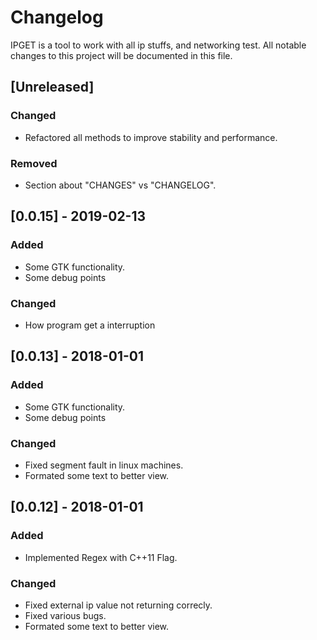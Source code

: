 # Changelog
IPGET is a tool to work with all ip stuffs, and networking test.
All notable changes to this project will be documented in this file.

## [Unreleased]
### Changed
- Refactored all methods to improve stability and performance.

### Removed
- Section about "CHANGES" vs "CHANGELOG".

## [0.0.15] - 2019-02-13
### Added
- Some GTK functionality.
- Some debug points

### Changed
- How program get a interruption


## [0.0.13] - 2018-01-01
### Added
- Some GTK functionality.
- Some debug points

### Changed
- Fixed segment fault in linux machines.
- Formated some text to better view.

## [0.0.12] - 2018-01-01
### Added
- Implemented Regex with C++11 Flag.

### Changed
- Fixed external ip value not returning correcly.
- Fixed various bugs.
- Formated some text to better view.
